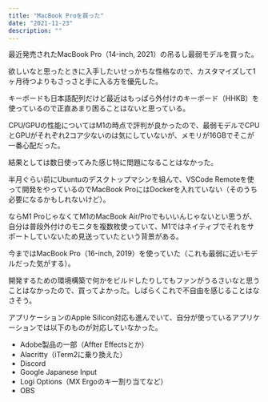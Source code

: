 ```yaml
---
title: "MacBook Proを買った"
date: "2021-11-23"
description: ""
---
```


最近発売されたMacBook Pro（14-inch, 2021）の吊るし最弱モデルを買った。

欲しいなと思ったときに入手したいせっかちな性格なので、カスタマイズして1ヶ月待つよりもさっさと手に入る方を優先した。

キーボードも日本語配列だけど最近はもっぱら外付けのキーボード（HHKB）を使っているので正直あまり困ることはないと思っている。

CPU/GPUの性能についてはM1の時点で評判が良かったので、最弱モデルでCPUとGPUがそれぞれ2コア少ないのは気にしていないが、メモリが16GBでそこが一番心配だった。

結果としては数日使ってみた感じ特に問題になることはなかった。

半月ぐらい前にUbuntuのデスクトップマシンを組んで、VSCode Remoteを使って開発をやっているのでMacBook ProにはDockerを入れていない（そのうち必要になるかもしれないけど）。

ならM1 ProじゃなくてM1のMacBook Air/Proでもいいんじゃないとい思うが、自分は普段外付けのモニタを複数枚使っていて、M1ではネイティブでそれをサポートしていないため見送っていたという背景がある。

今まではMacBook Pro（16-inch, 2019）を使っていた（これも最弱に近いモデルだった気がする）。

開発するための環境構築で何かをビルドしたりしてもファンがうるさいなと思うことはなかったので、買ってよかった。しばらくこれで不自由を感じることはなさそう。

アプリケーションのApple Silicon対応も進んでいて、自分が使っているアプリケーションでは以下のものが対応していなかった。

- Adobe製品の一部（Affter Effectsとか）
- Alacritty（iTerm2に乗り換えた）
- Discord
- Google Japanese Input
- Logi Options（MX Ergoのキー割り当てなど）
- OBS
